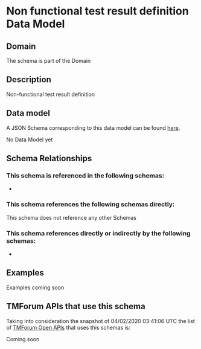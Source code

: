 # Non functional test result definition Data Model

## Domain

The  schema is part of the  Domain

## Description

Non-functional test result definition

## Data model

A JSON Schema corresponding to this data model can be found
[here](https://github.com/tmforum-rand/schemas/blob/candidates/Common/NonFunctionalTestResultDefinition.schema.json).

No Data Model yet

## Schema Relationships

### This schema is referenced in the following schemas:

-

### This schema references the following schemas directly:

This schema does not reference any other Schemas

### This schema references directly or indirectly by the following schemas:

-



## Examples

Examples coming soon

## TMForum APIs that use this schema

Taking into consideration the snapshot of 04/02/2020 03:41:06 UTC the list of [TMForum Open APIs](https://www.tmforum.org/open-apis/) that uses this schemas is:

Coming soon